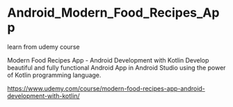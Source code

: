 # Android_Modern_Food_Recipes_App
learn from udemy course 

Modern Food Recipes App - Android Development with Kotlin
Develop beautiful and fully functional Android App in Android Studio using the power of Kotlin programming language.

https://www.udemy.com/course/modern-food-recipes-app-android-development-with-kotlin/

